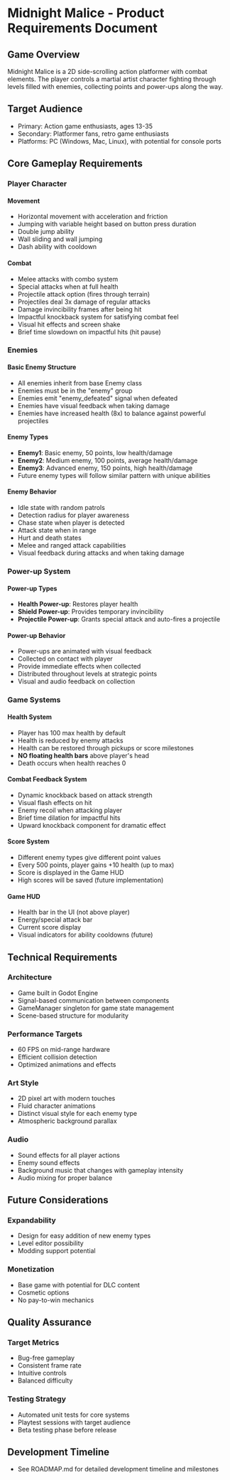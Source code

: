 # Midnight Malice - Product Requirements Document

## Game Overview

Midnight Malice is a 2D side-scrolling action platformer with combat elements. The player controls a martial artist character fighting through levels filled with enemies, collecting points and power-ups along the way.

## Target Audience
- Primary: Action game enthusiasts, ages 13-35
- Secondary: Platformer fans, retro game enthusiasts
- Platforms: PC (Windows, Mac, Linux), with potential for console ports

## Core Gameplay Requirements

### Player Character

#### Movement
- Horizontal movement with acceleration and friction
- Jumping with variable height based on button press duration
- Double jump ability
- Wall sliding and wall jumping
- Dash ability with cooldown

#### Combat
- Melee attacks with combo system
- Special attacks when at full health
- Projectile attack option (fires through terrain)
- Projectiles deal 3x damage of regular attacks
- Damage invincibility frames after being hit
- Impactful knockback system for satisfying combat feel
- Visual hit effects and screen shake
- Brief time slowdown on impactful hits (hit pause)

### Enemies

#### Basic Enemy Structure
- All enemies inherit from base Enemy class
- Enemies must be in the "enemy" group
- Enemies emit "enemy_defeated" signal when defeated
- Enemies have visual feedback when taking damage
- Enemies have increased health (8x) to balance against powerful projectiles

#### Enemy Types
- **Enemy1**: Basic enemy, 50 points, low health/damage
- **Enemy2**: Medium enemy, 100 points, average health/damage
- **Enemy3**: Advanced enemy, 150 points, high health/damage
- Future enemy types will follow similar pattern with unique abilities

#### Enemy Behavior
- Idle state with random patrols
- Detection radius for player awareness
- Chase state when player is detected
- Attack state when in range
- Hurt and death states
- Melee and ranged attack capabilities
- Visual feedback during attacks and when taking damage

### Power-up System

#### Power-up Types
- **Health Power-up**: Restores player health
- **Shield Power-up**: Provides temporary invincibility
- **Projectile Power-up**: Grants special attack and auto-fires a projectile

#### Power-up Behavior
- Power-ups are animated with visual feedback
- Collected on contact with player
- Provide immediate effects when collected
- Distributed throughout levels at strategic points
- Visual and audio feedback on collection

### Game Systems

#### Health System
- Player has 100 max health by default
- Health is reduced by enemy attacks
- Health can be restored through pickups or score milestones
- **NO floating health bars** above player's head
- Death occurs when health reaches 0

#### Combat Feedback System
- Dynamic knockback based on attack strength
- Visual flash effects on hit
- Enemy recoil when attacking player
- Brief time dilation for impactful hits
- Upward knockback component for dramatic effect

#### Score System
- Different enemy types give different point values
- Every 500 points, player gains +10 health (up to max)
- Score is displayed in the Game HUD
- High scores will be saved (future implementation)

#### Game HUD
- Health bar in the UI (not above player)
- Energy/special attack bar
- Current score display
- Visual indicators for ability cooldowns (future)

## Technical Requirements

### Architecture
- Game built in Godot Engine
- Signal-based communication between components
- GameManager singleton for game state management
- Scene-based structure for modularity

### Performance Targets
- 60 FPS on mid-range hardware
- Efficient collision detection
- Optimized animations and effects

### Art Style
- 2D pixel art with modern touches
- Fluid character animations
- Distinct visual style for each enemy type
- Atmospheric background parallax

### Audio
- Sound effects for all player actions
- Enemy sound effects
- Background music that changes with gameplay intensity
- Audio mixing for proper balance

## Future Considerations

### Expandability
- Design for easy addition of new enemy types
- Level editor possibility
- Modding support potential

### Monetization
- Base game with potential for DLC content
- Cosmetic options
- No pay-to-win mechanics

## Quality Assurance

### Target Metrics
- Bug-free gameplay
- Consistent frame rate
- Intuitive controls
- Balanced difficulty

### Testing Strategy
- Automated unit tests for core systems
- Playtest sessions with target audience
- Beta testing phase before release

## Development Timeline
- See ROADMAP.md for detailed development timeline and milestones 